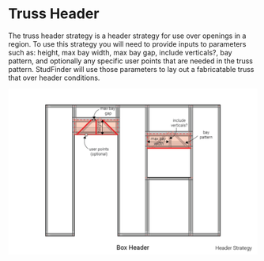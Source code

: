 # Truss Header
The truss header strategy is a header strategy for use over openings in a region.  To use this strategy you will need to provide inputs to parameters such as: height, max bay width, max bay gap, include verticals?, bay pattern, and optionally any specific user points that are needed in the truss pattern.  StudFinder will use those parameters to lay out a fabricatable truss that over header conditions.

![Box Header](/assets/objects/regions/recipes/strategies/header/TrussHeader.png/)